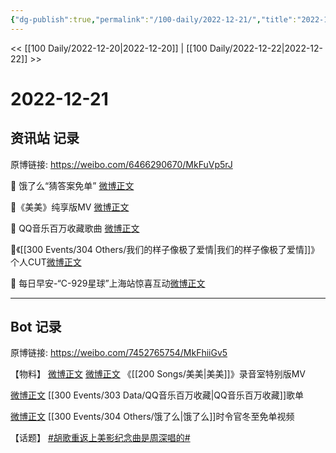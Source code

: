 ```yaml
---
{"dg-publish":true,"permalink":"/100-daily/2022-12-21/","title":"2022-12-21"}
---
```



<< [[100 Daily/2022-12-20\|2022-12-20]] | [[100 Daily/2022-12-22\|2022-12-22]] >>

# 2022-12-21

## 资讯站 记录

原博链接: https://weibo.com/6466290670/MkFuVp5rJ

🌟 饿了么“猜答案免单” [微博正文](https://m.weibo.cn/6466290670/4849253279598278)

🌟《美美》纯享版MV [微博正文](https://m.weibo.cn/6466290670/4849132194236837)

🌟 QQ音乐百万收藏歌曲 [微博正文](https://m.weibo.cn/6466290670/4849143035461673)

🌟《[[300 Events/304 Others/我们的样子像极了爱情\|我们的样子像极了爱情]]》个人CUT[微博正文](https://m.weibo.cn/6466290670/4849253194929663)

🌟 每日早安-“C-929星球”上海站惊喜互动[微博正文](https://m.weibo.cn/6466290670/4849040338452856)

---
## Bot 记录

原博链接: https://weibo.com/7452765754/MkFhiiGv5

【物料】
[微博正文](https://weibo.com/detail/4849121233735837) [微博正文](https://weibo.com/detail/4849120890063691) 《[[200 Songs/美美\|美美]]》录音室特别版MV

[微博正文](https://weibo.com/detail/4849130138243839) [[300 Events/303 Data/QQ音乐百万收藏\|QQ音乐百万收藏]]歌单

[微博正文](https://weibo.com/detail/4849249429498122) [[300 Events/304 Others/饿了么\|饿了么]]时令官冬至免单视频

【话题】
[#胡歌重返上美影纪念曲是周深唱的#](https://s.weibo.com/weibo?q=%23%E8%83%A1%E6%AD%8C%E9%87%8D%E8%BF%94%E4%B8%8A%E7%BE%8E%E5%BD%B1%E7%BA%AA%E5%BF%B5%E6%9B%B2%E6%98%AF%E5%91%A8%E6%B7%B1%E5%94%B1%E7%9A%84%23)
